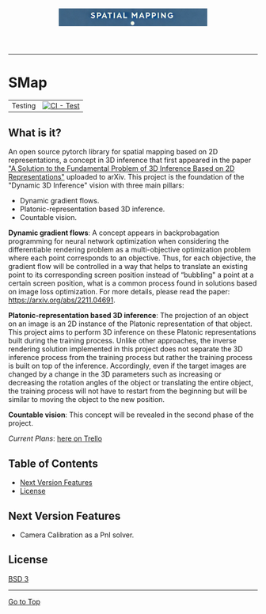 <h1 align="center">
<img src="https://raw.githubusercontent.com/thienannguyen-cv/SMap/main/logo.png" width="300">
</h1><br>

-----------------

# SMap

| | |
| --- | --- |
| Testing | [![CI - Test](https://img.shields.io/badge/Unit_Tests-failed-red)]()|

## What is it?
An open source pytorch library for spatial mapping based on 2D representations, a concept in 3D inference that first appeared in the paper ["A Solution to the Fundamental Problem of 3D Inference Based on 2D Representations"](https://arxiv.org/abs/2211.04691) uploaded to arXiv. This project is the foundation of the "Dynamic 3D Inference" vision with three main pillars: 
 - Dynamic gradient flows. 
 - Platonic-representation based 3D inference. 
 - Countable vision. 

**Dynamic gradient flows**: A concept appears in backprobagation programming for neural network optimization when considering the differentiable rendering problem as a multi-objective optimization problem where each point corresponds to an objective. Thus, for each objective, the gradient flow will be controlled in a way that helps to translate an existing point to its corresponding screen position instead of “bubbling" a point at a certain screen position, what is a common process found in solutions based on image loss optimization. 
For more details, please read the paper: https://arxiv.org/abs/2211.04691. 

**Platonic-representation based 3D inference**: The projection of an object on an image is an 2D instance of the Platonic representation of that object. This project aims to perform 3D inference on these Platonic representations built during the training process. Unlike other approaches, the inverse rendering solution implemented in this project does not separate the 3D inference process from the training process but rather the training process is built on top of the inference. Accordingly, even if the target images are changed by a change in the 3D parameters such as increasing or decreasing the rotation angles of the object or translating the entire object, the training process will not have to restart from the beginning but will be similar to moving the object to the new position. 

**Countable vision**: This concept will be revealed in the second phase of the project. 

*Current Plans*: [here on Trello](https://trello.com/invite/b/66d545d4e065eebded9a9c8f/ATTI56f6dabcfab65e388e9fa66b42e77f6bE3EB9A69/smap-project-management)

## Table of Contents

- [Next Version Features](#next-version-features)
- [License](#license)

## Next Version Features
- Camera Calibration as a PnI solver. 

## License
[BSD 3](LICENSE)

<hr>

[Go to Top](#table-of-contents)
